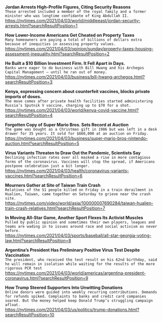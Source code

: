 **Jordan Arrests High-Profile Figures, Citing Security Reasons**\
`Those arrested included a member of the royal family and a former minister who was longtime confidante of King Abdullah II.`\
https://nytimes.com/2021/04/03/world/middleeast/jordan-security-arrests.html?searchResultPosition=1

**How Lower-Income Americans Get Cheated on Property Taxes**\
`Many homeowners are paying a total of billions of dollars extra because of inequities in assessing property values.`\
https://nytimes.com/2021/04/03/opinion/sunday/property-taxes-housing-assessment-inequality.html?searchResultPosition=2

**He Built a $10 Billion Investment Firm. It Fell Apart in Days.**\
`Banks were eager to do business with Bill Hwang and his Archegos Capital Management — until he ran out of money.`\
https://nytimes.com/2021/04/03/business/bill-hwang-archegos.html?searchResultPosition=3

**Kenya, expressing concern about counterfeit vaccines, blocks private imports of doses.**\
`The move comes after private health facilities started administering Russia’s Sputnik V vaccine, charging up to $70 for a shot.`\
https://nytimes.com/2021/04/03/world/kenya-covid-vaccine.html?searchResultPosition=4

**Forgotten Copy of Super Mario Bros. Sets Record at Auction**\
`The game was bought as a Christmas gift in 1986 but was left in a desk drawer for 35 years. It sold for $660,000 at an auction on Friday.`\
https://nytimes.com/2021/04/03/business/super-mario-bros-nintendo-auction.html?searchResultPosition=5

**Virus Variants Threaten to Draw Out the Pandemic, Scientists Say**\
`Declining infection rates over all masked a rise in more contagious forms of the coronavirus. Vaccines will stop the spread, if Americans postpone celebration just a bit longer.`\
https://nytimes.com/2021/04/03/health/coronavirus-variants-vaccines.html?searchResultPosition=6

**Mourners Gather at Site of Taiwan Train Crash**\
`Relatives of the 51 people killed on Friday in a train derailment in Hualien, Taiwan, came together on Saturday to grieve near the crash site.`\
https://nytimes.com/video/world/asia/100000007690284/taiwan-hualien-train-crash-relatives.html?searchResultPosition=7

**In Moving All-Star Game, Another Sport Flexes Its Activist Muscles**\
`Pulled by public opinion and sometimes their own players, leagues and teams are wading in to issues around race and social activism as never before.`\
https://nytimes.com/2021/04/03/sports/baseball/all-star-georgia-voting-law.html?searchResultPosition=8

**Argentina’s President Has Preliminary Positive Virus Test Despite Vaccination**\
`The president, who received the test result on his 62nd birthday, said he will remain in isolation while waiting for the results of the more rigorous PCR test`\
https://nytimes.com/2021/04/03/world/americas/argentina-president-coronavirus.html?searchResultPosition=9

**How Trump Steered Supporters Into Unwitting Donations**\
`Online donors were guided into weekly recurring contributions. Demands for refunds spiked. Complaints to banks and credit card companies soared. But the money helped keep Donald Trump’s struggling campaign afloat.`\
https://nytimes.com/2021/04/03/us/politics/trump-donations.html?searchResultPosition=10

